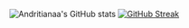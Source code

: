 ![Andritianaa's GitHub stats](https://github-readme-stats-andritianaa.vercel.app/api?username=andritianaa&count_private=true&show_icons=true)
[![GitHub Streak](https://streak-stats.demolab.com/?user=andritianaa&theme=default)](https://git.io/streak-stats)
